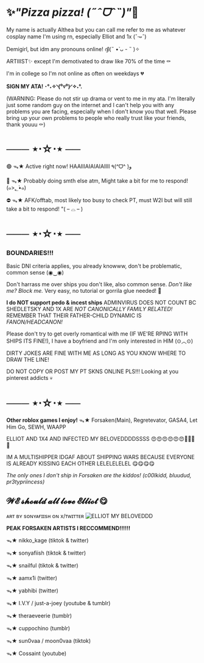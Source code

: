 # ✨*"Pizza pizza! (˶ˆᗜˆ˵)"*💫

My name is actually Althea but you can call me refer to me as whatever cosplay name I'm using rn, especially Elliot and 1x (ˆ𐃷ˆ)

Demigirl, but idm any pronouns online! ദ്ദി(˵ •̀ ᴗ - ˵ )✧

ARTIIIST✨ except I'm demotivated to draw like 70% of the time ⚰️

I'm in college so I'm not online as often on weekdays 💔

**SIGN MY ATA! ･°˖✧◝(⁰▿⁰)◜✧˖°.** 

(WARNING: Please do not stir up drama or vent to me in my ata. I'm literally just some random guy on the internet and I can't help you with any problems you are facing, especially when I don't know you that well. Please bring up your own problems to people who really trust like your friends, thank youuu ⚰️)

# ─── ⋆⋅☆⋅⋆ ──

🟢 ᯓ★ Active right now! HAAIIIAIAIAIAIIII ٩(^ᗜ^ )و

🌙 ᯓ★ Probably doing smth else atm, Might take a bit for me to respond! (๑>؂•̀๑)

⛔️ ᯓ★ AFK/offtab, most likely too busy to check PT, must W2I but will still take a bit to respond! "( – ⌓ – )

# ─── ⋆⋅☆⋅⋆ ──

### BOUNDARIES!!!

Basic DNI criteria applies, you already knowww, don't be problematic, common sense (◉‿◉)

Don't harrass me over ships you don't like, also common sense. *Don't like me? Block me.* Very easy, no tutorial or gorrila glue needed! 🤯

**I do NOT support pedo & incest ships** 
ADMINVIRUS DOES NOT COUNT BC SHEDLETSKY AND 1X ARE *NOT CANONICALLY FAMILY RELATED!* REMEMBER THAT THEIR FATHER-CHILD DYNAMIC IS *FANON/HEADCANON!*

Please don't try to get overly romantical with me (IF WE'RE RPING WITH SHIPS ITS FINE!), I have a boyfriend and I'm only interested in HIM (⊙︿⊙)

DIRTY JOKES ARE FINE WITH ME AS LONG AS YOU KNOW WHERE TO DRAW THE LINE!

DO NOT COPY OR POST MY PT SKNS ONLINE PLS!!! Looking at you pinterest addicts 💀

# ─── ⋆⋅☆⋅⋆ ──

**Other roblox games I enjoy!** ᯓ★ Forsaken(Main), Regretevator, GASA4, Let Him Go, SEWH, WAAPP

ELLIOT AND 1X4 AND INFECTED MY BELOVEDDDDSSSS 😍😍😍😍😍😍🤑🤑🤑🤑

IM A MULTISHIPPER IDGAF ABOUT SHIPPING WARS BECAUSE EVERYONE IS ALREADY KISSING EACH OTHER LELELELELEL 😋😋😋😋

*The only ones I don't ship in Forsaken are the kiddos! (c00lkidd, bluudud, pr3typriincess)*

## **𝓦𝓔 𝓼𝓱𝓸𝓾𝓵𝓭 𝓪𝓵𝓵 𝓵𝓸𝓿𝓮 𝓔𝓵𝓵𝓲𝓸𝓽 😋**

ᴀʀᴛ ʙʏ sᴏɴʏᴀғɪɪsʜ ᴏɴ x/ᴛᴡɪᴛᴛᴇʀ
![ELLIOT MY BELOVEDDD](https://github.com/user-attachments/assets/6454e880-cc74-4988-b393-7567dd160fa6)


**PEAK FORSAKEN ARTISTS I RECCOMMEND‼️‼️‼️**

ᯓ★ nikko_kage (tiktok & twitter)

ᯓ★ sonyafiish (tiktok & twitter)

ᯓ★ snailful (tiktok & twitter)

ᯓ★ aamx1i (twitter)

ᯓ★ yabhibi (twitter)

ᯓ★ I.V.Y / just-a-joey (youtube & tumblr)

ᯓ★ theraeveerie (tumblr)

ᯓ★ cuppochino (tumblr)

ᯓ★ sun0vaa / moon0vaa (tiktok)

ᯓ★ Cossaint (youtube)
